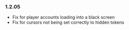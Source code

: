 ### 1.2.05
- Fix for player accounts loading into a black screen
- Fix for cursors not being set correctly to hidden tokens